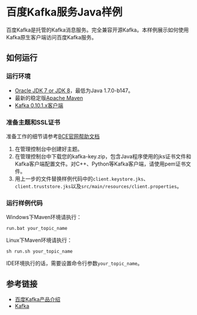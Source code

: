 # 百度Kafka服务Java样例

百度Kafka是托管的Kafka消息服务。完全兼容开源Kafka。本样例展示如何使用Kafka原生客户端访问百度Kafka服务。

## 如何运行

### 运行环境

- [Oracle JDK 7 or JDK 8](http://www.oracle.com/technetwork/java/)，最低为Java 1.7.0-b147。
- 最新的稳定版[Apache Maven](http://maven.apache.org/)
- [Kafka 0.10.1.x客户端](http://kafka.apache.org/)

### 准备主题和SSL证书

准备工作的细节请参考[BCE官网帮助文档](https://cloud.baidu.com/doc/Kafka/QuickGuide.html)

1. 在管理控制台中创建好主题。
2. 在管理控制台中下载您的kafka-key.zip，包含Java程序使用的jks证书文件和Kafka客户端配置文件。对C++、Python等Kafka客户端，请使用pem证书文件。
3. 用上一步的文件替换样例代码中的`client.keystore.jks`、`client.truststore.jks`以及`src/main/resources/client.properties`。

### 运行样例代码

Windows下Maven环境请执行：

    run.bat your_topic_name

Linux下Maven环境请执行：

    sh run.sh your_topic_name

IDE环境执行的话，需要设置命令行参数`your_topic_name`。

## 参考链接

- [百度Kafka产品介绍](https://cloud.baidu.com/product/kafka.html)
- [Kafka](http://kafka.apache.org/)

